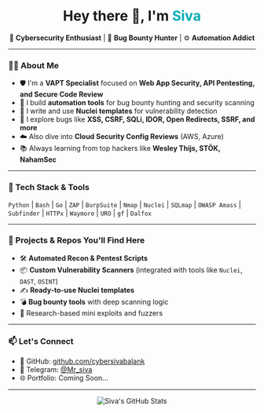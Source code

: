<h1 align="center">Hey there 👋, I'm <span style="color:#00ADB5">Siva</span></h1>

<p align="center">
  🔐 <strong>Cybersecurity Enthusiast</strong> | 🐞 <strong>Bug Bounty Hunter</strong> | ⚙️ <strong>Automation Addict</strong>
</p>

---

### 👨‍💻 About Me

- 🛡️ I'm a **VAPT Specialist** focused on **Web App Security, API Pentesting, and Secure Code Review**  
- 🤖 I build **automation tools** for bug bounty hunting and security scanning  
- 📜 I write and use **Nuclei templates** for vulnerability detection  
- 🔎 I explore bugs like **XSS, CSRF, SQLi, IDOR, Open Redirects, SSRF, and more**  
- ☁️ Also dive into **Cloud Security Config Reviews** (AWS, Azure)  
- 📚 Always learning from top hackers like **Wesley Thijs, STÖK, NahamSec**

---

### 🔧 Tech Stack & Tools

`Python` | `Bash` | `Go` | `ZAP` | `BurpSuite` | `Nmap` | `Nuclei` | `SQLmap` | `OWASP Amass` | `Subfinder` | `HTTPx` | `Waymore` | `URO` | `gf` | `Dalfox`

---

### 🚀 Projects & Repos You'll Find Here

- 🛠️ **Automated Recon & Pentest Scripts**  
- 📦 **Custom Vulnerability Scanners** (integrated with tools like `Nuclei`, `DAST`, `OSINT`)  
- ✍️ **Ready-to-use Nuclei templates**  
- 💣 **Bug bounty tools** with deep scanning logic  
- 🧪 Research-based mini exploits and fuzzers  

---

### 📫 Let's Connect

- 🐙 GitHub: [github.com/cybersivabalank](https://github.com/cybersivabalank)  
- 💬 Telegram: [@Mr_siva](https://t.me/Mr_siva)  
- 🌐 Portfolio: Coming Soon...

---

<p align="center">
  <img src="https://github-readme-stats.vercel.app/api?username=cybersivabalank&show_icons=true&theme=radical" alt="Siva's GitHub Stats" />
</p>

